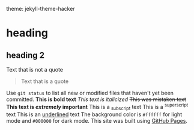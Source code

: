 theme: jekyll-theme-hacker
# heading
## heading 2

Text that is not a quote
> Text that is a quote

Use `git status` to list all new or modified files that haven't yet been committed.
**This is bold text**
_This text is italicized_
~~This was mistaken text~~
**This text is _extremely_ important**
This is a <sub>subscript</sub> text
This is a <sup>superscript</sup> text
This is an <ins>underlined</ins> text
The background color is `#ffffff` for light mode and `#000000` for dark mode.
This site was built using [GitHub Pages](https://pages.github.com/).
